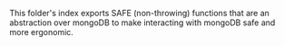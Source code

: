 This folder's index exports SAFE (non-throwing) functions that
are an abstraction over mongoDB to make interacting with
mongoDB safe and more ergonomic.
